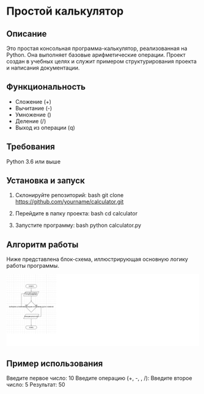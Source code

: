 # Простой калькулятор

## Описание
Это простая консольная программа-калькулятор, реализованная на Python. Она выполняет базовые арифметические операции. Проект создан в учебных целях и служит примером структурирования проекта и написания документации.  
## Функциональность
- Сложение (+)
- Вычитание (-)
- Умножение ()
- Деление (/)
- Выход из операции (q)

 
## Требования
 Python 3.6 или выше

## Установка и запуск
1.  Склонируйте репозиторий:
    bash
    git clone https://github.com/yourname/calculator.git
2.  Перейдите в папку проекта:
    bash
    cd calculator
    
3.  Запустите программу:
    bash
    python calculator.py

## Алгоритм работы
Ниже представлена блок-схема, иллюстрирующая основную логику работы программы.

![Блок-схема алгоритма калькулятора](diagram.png)

## Пример использования
Введите первое число: 10
Введите операцию (+, -, , /): 
Введите второе число: 5
Результат: 50


